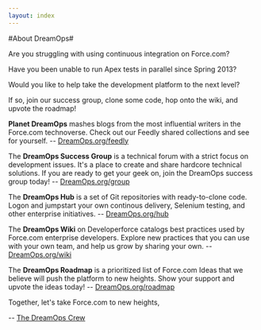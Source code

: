 ```yaml
---
layout: index
---
```


#About DreamOps#

Are you struggling with using continuous integration on Force.com?

Have you been unable to run Apex tests in parallel since Spring 2013? 

Would you like to help take the development platform to the next level? 

If so, join our success group, clone some code, hop onto the wiki, and upvote the roadmap!

**Planet DreamOps** mashes blogs from the most influential writers in the Force.com technoverse. Check out our Feedly shared collections and see for yourself. -- [DreamOps.org/feedly](./feedly)

The **DreamOps Success Group** is a technical forum with a strict focus on development issues. It's a place to create and share hardcore technical solutions. If you are ready to get your geek on, join the DreamOps success group today! -- [DreamOps.org/group](./group)

The **DreamOps Hub** is a set of Git repositories with ready-to-clone code. Logon and jumpstart your own continous delivery, Selenium testing, and other enterprise initiatives. -- [DreamOps.org/hub](./hub)

The **DreamOps Wiki** on Developerforce catalogs best practices used by Force.com enterprise developers. Explore new practices that  you can use with your own team, and help us grow by sharing your own. -- [DreamOps.org/wiki](./wiki)

The **DreamOps Roadmap** is a prioritized list of Force.com Ideas that we believe will push the platform to new heights. Show your support and upvote the ideas today! -- [DreamOps.org/roadmap](./roadmap)

Together, let's take Force.com to new heights, 

-- [The DreamOps Crew](http://wiki.developerforce.com/page/DreamOps_Crew)